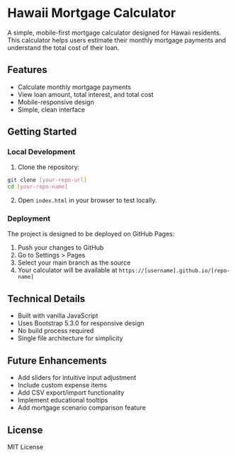 # Hawaii Mortgage Calculator

A simple, mobile-first mortgage calculator designed for Hawaii residents. This calculator helps users estimate their monthly mortgage payments and understand the total cost of their loan.

## Features

- Calculate monthly mortgage payments
- View loan amount, total interest, and total cost
- Mobile-responsive design
- Simple, clean interface

## Getting Started

### Local Development

1. Clone the repository:
```bash
git clone [your-repo-url]
cd [your-repo-name]
```

2. Open `index.html` in your browser to test locally.

### Deployment

The project is designed to be deployed on GitHub Pages:

1. Push your changes to GitHub
2. Go to Settings > Pages
3. Select your main branch as the source
4. Your calculator will be available at `https://[username].github.io/[repo-name]`

## Technical Details

- Built with vanilla JavaScript
- Uses Bootstrap 5.3.0 for responsive design
- No build process required
- Single file architecture for simplicity

## Future Enhancements

- Add sliders for intuitive input adjustment
- Include custom expense items
- Add CSV export/import functionality
- Implement educational tooltips
- Add mortgage scenario comparison feature

## License

MIT License 